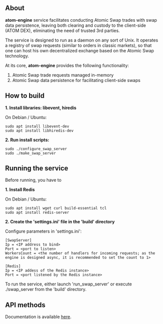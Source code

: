 ## About

**atom-engine** service facilitates conducting Atomic Swap trades with swap data persistence, leaving both clearing and custody to the client-side (ATOM DEX), eliminating the need of trusted 3rd parties.

The service is designed to run as a daemon on any sort of Unix. 
It operates a registry of swap requests (similar to orders in classic markets), so that one can host his own decentralized exchange based on the Atomic Swap technology.

At its core, **atom-engine** provides the following functionality:
1. Atomic Swap trade requests managed in-memory
2. Atomic Swap data persistence for facilitating client-side swaps

## How to build

**1. Install libraries: libevent, hiredis**

On Debian / Ubuntu:
```
sudo apt install libevent-dev
sudo apt install libhiredis-dev
```

**2. Run install scripts:**

```
sudo ./configure_swap_server
sudo ./make_swap_server
```

## Running the service

Before running, you have to

**1. Install Redis**

On Debian / Ubuntu:

```
sudo apt install wget curl build-essential tcl
sudo apt install redis-server
```

**2. Create the 'settings.ini' file in the 'build' directory**

Configure parameters in 'settings.ini':

```
[SwapServer]
Ip = <IP address to bind>
Port = <port to listen>
WorkersCount = <the number of handlers for incoming requests; as the engine is designed async, it is recommended to set the count to 1>

[Redis]
Ip = <IP addess of the Redis instance>
Port = <port listened by the Redis instance>
```

To run the service, either launch 'run_swap_server' or execute ./swap_server from the 'build' directory.


## API methods

Documentation is available [here](https://github.com/bitcoin-atom/atom-engine/blob/master/docs/METHODS.md).
